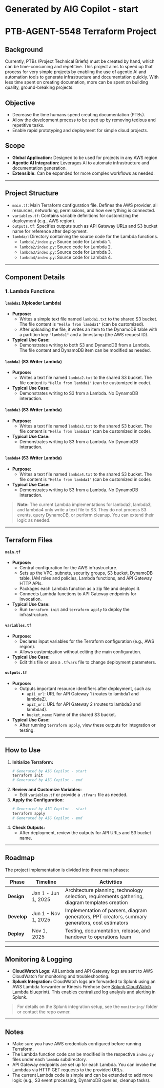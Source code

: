 # Generated by AIG Copilot - start

# PTB-AGENT-5548 Terraform Project

## Background
Currently, PTBs (Project Technical Briefs) must be created by hand, which can be time-consuming and repetitive. This project aims to speed up that process for very simple projects by enabling the use of agentic AI and automation tools to generate infrastructure and documentation quickly. With less time spent on creating documation, more can be spent on building quality, ground-breaking projects.

## Objective
- Decrease the time humans spend creating documentation (PTBs).
- Allow the development process to be sped up by removing tedious and repetitive tasks.
- Enable rapid prototyping and deployment for simple cloud projects.

## Scope
- **Global Application:** Designed to be used for projects in any AWS region.
- **Agentic AI Integration:** Leverages AI to automate infrastructure and documentation generation.
- **Extensible:** Can be expanded for more complex workflows as needed.

---

## Project Structure

- `main.tf`: Main Terraform configuration file. Defines the AWS provider, all resources, networking, permissions, and how everything is connected.
- `variables.tf`: Contains variable definitions for customizing the deployment (e.g., AWS region).
- `outputs.tf`: Specifies outputs such as API Gateway URLs and S3 bucket name for reference after deployment.
- `lambda/`: Directory containing the source code for the Lambda functions.
    - `lambda1/index.py`: Source code for Lambda 1.
    - `lambda2/index.py`: Source code for Lambda 2.
    - `lambda3/index.py`: Source code for Lambda 3.
    - `lambda4/index.py`: Source code for Lambda 4.

---

## Component Details

### 1. Lambda Functions

#### `lambda1` (Uploader Lambda)
- **Purpose:**
  - Writes a simple text file named `lambda1.txt` to the shared S3 bucket. The file content is `"Hello from lambda1"` (can be customized).
  - After uploading the file, it writes an item to the DynamoDB table with a partition key `"lambda1"` and a timestamp (the AWS request ID).
- **Typical Use Case:**
  - Demonstrates writing to both S3 and DynamoDB from a Lambda. The file content and DynamoDB item can be modified as needed.

#### `lambda2` (S3 Writer Lambda)
- **Purpose:**
  - Writes a text file named `lambda2.txt` to the shared S3 bucket. The file content is `"Hello from lambda1"` (can be customized in code).
- **Typical Use Case:**
  - Demonstrates writing to S3 from a Lambda. No DynamoDB interaction.

#### `lambda3` (S3 Writer Lambda)
- **Purpose:**
  - Writes a text file named `lambda3.txt` to the shared S3 bucket. The file content is `"Hello from lambda1"` (can be customized in code).
- **Typical Use Case:**
  - Demonstrates writing to S3 from a Lambda. No DynamoDB interaction.

#### `lambda4` (S3 Writer Lambda)
- **Purpose:**
  - Writes a text file named `lambda4.txt` to the shared S3 bucket. The file content is `"Hello from lambda1"` (can be customized in code).
- **Typical Use Case:**
  - Demonstrates writing to S3 from a Lambda. No DynamoDB interaction.

> **Note:** The current Lambda implementations for lambda2, lambda3, and lambda4 only write a text file to S3. They do not process S3 events, query DynamoDB, or perform cleanup. You can extend their logic as needed.

---

## Terraform Files

#### `main.tf`
- **Purpose:**
  - Central configuration for the AWS infrastructure.
  - Sets up the VPC, subnets, security groups, S3 bucket, DynamoDB table, IAM roles and policies, Lambda functions, and API Gateway HTTP APIs.
  - Packages each Lambda function as a zip file and deploys it.
  - Connects Lambda functions to API Gateway endpoints for invocation.
- **Typical Use Case:**
  - Run `terraform init` and `terraform apply` to deploy the infrastructure.

#### `variables.tf`
- **Purpose:**
  - Declares input variables for the Terraform configuration (e.g., AWS region).
  - Allows customization without editing the main configuration.
- **Typical Use Case:**
  - Edit this file or use a `.tfvars` file to change deployment parameters.

#### `outputs.tf`
- **Purpose:**
  - Outputs important resource identifiers after deployment, such as:
    - `api1_url`: URL for API Gateway 1 (routes to lambda1 and lambda2).
    - `api2_url`: URL for API Gateway 2 (routes to lambda3 and lambda4).
    - `bucket_name`: Name of the shared S3 bucket.
- **Typical Use Case:**
  - After running `terraform apply`, view these outputs for integration or testing.

---

## How to Use

1. **Initialize Terraform:**
   ```powershell
   # Generated by AIG Copilot - start
   terraform init
   # Generated by AIG Copilot - end
   ```
2. **Review and Customize Variables:**
   - Edit `variables.tf` or provide a `.tfvars` file as needed.
3. **Apply the Configuration:**
   ```powershell
   # Generated by AIG Copilot - start
   terraform apply
   # Generated by AIG Copilot - end
   ```
4. **Check Outputs:**
   - After deployment, review the outputs for API URLs and S3 bucket name.

---

## Roadmap

The project implementation is divided into three main phases:

| Phase | Timeline | Activities |
|-------|----------|------------|
| **Design** | Jan 1 - Jun 1, 2025 | Architecture planning, technology selection, requirements gathering, diagram templates creation |
| **Develop** | Jun 1 - Nov 1, 2025 | Implementation of parsers, diagram generators, PPT creators, summary generators, cost estimators |
| **Deploy** | Nov 1, 2025 | Testing, documentation, release, and handover to operations team |

---

## Monitoring & Logging

- **CloudWatch Logs:** All Lambda and API Gateway logs are sent to AWS CloudWatch for monitoring and troubleshooting.
- **Splunk Integration:** CloudWatch logs are forwarded to Splunk using an AWS Lambda forwarder or Kinesis Firehose (see [Splunk CloudWatch Lambda blueprint](https://github.com/splunk/cloudwatch-logs-aws-lambda)). This enables centralized log analysis and alerting in Splunk.

> For details on the Splunk integration setup, see the `monitoring/` folder or contact the repo owner.

---

## Notes
- Make sure you have AWS credentials configured before running Terraform.
- The Lambda function code can be modified in the respective `index.py` files under each `lambda` subdirectory.
- API Gateway endpoints are set up for each Lambda. You can invoke the Lambdas via HTTP GET requests to the provided URLs.
- The current Lambda code is simple and can be extended to add more logic (e.g., S3 event processing, DynamoDB queries, cleanup tasks).
